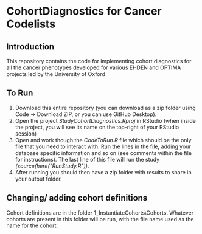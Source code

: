 CohortDiagnostics for Cancer Codelists
========================================================================================================================================================
## Introduction
This repository contains the code for implementing cohort diagnostics for all the cancer phenotypes developed for various EHDEN and OPTIMA projects led by the University of Oxford

## To Run
1) Download this entire repository (you can download as a zip folder using Code -> Download ZIP, or you can use GitHub Desktop). 
2) Open the project <i>StudyCohortDiagnostics.Rproj</i> in RStudio (when inside the project, you will see its name on the top-right of your RStudio session)
3) Open and work though the <i>CodeToRun.R</i> file which should be the only file that you need to interact with. Run the lines in the file, adding your database specific information and so on (see comments within the file for instructions). The last line of this file will run the study <i>(source(here("RunStudy.R"))</i>.     
4) After running you should then have a zip folder with results to share in your output folder.

## Changing/ adding cohort definitions
Cohort definitions are in the folder 1_InstantiateCohorts\Cohorts. Whatever cohorts are present in this folder will be run, with the file name used as the name for the cohort.
